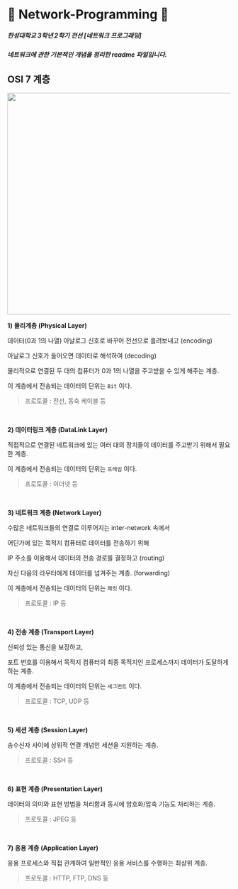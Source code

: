 # :electric_plug: Network-Programming :electric_plug:
##### 한성대학교 3학년 2학기 전선 [네트워크 프로그래밍]
##### 네트워크에 관한 기본적인 개념을 정리한 readme 파일입니다.

## OSI 7 계층
<img src="https://user-images.githubusercontent.com/58140360/187134791-ece1322c-43fc-44fe-8f48-ef16cd42c8aa.jpg" width="750" height="500"/>

**1) 물리계층 (Physical Layer)**

데이터(0과 1의 나열) 아날로그 신호로 바꾸어 전선으로 흘려보내고
(encoding)

아날로그 신호가 들어오면 데이터로 해석하여
(decoding)

물리적으로 연결된 두 대의 컴퓨터가 0과 1의 나열을 주고받을 수 있게 해주는 계층.

이 계층에서 전송되는 데이터의 단위는 ```Bit``` 이다.

> 프로토콜 : 전선, 동축 케이블 등

<br>

**2) 데이터링크 계층 (DataLink Layer)**

직접적으로 연결된 네트워크에 있는 여러 대의 장치들이 데이터를 주고받기 위해서 필요한 계층.

이 계층에서 전송되는 데이터의 단위는 ```프레임``` 이다.

> 프로토콜 : 이더넷 등

<br>

**3) 네트워크 계층 (Network Layer)**

수많은 네트워크들의 연결로 이루어지는 inter-network 속에서

어딘가에 있는 목적지 컴퓨터로 데이터를 전송하기 위해

IP 주소를 이용해서 데이터의 전송 경로를 결정하고 (routing)

자신 다음의 라우터에게 데이터를 넘겨주는 계층. (forwarding)

이 계층에서 전송되는 데이터의 단위는 ```패킷``` 이다.

> 프로토콜 : IP 등

<br>

**4) 전송 계층 (Transport Layer)**

신뢰성 있는 통신을 보장하고, 

포트 번호를 이용해서 목적지 컴퓨터의 최종 목적지인 프로세스까지 데이터가 도달하게 하는 계층.

이 계층에서 전송되는 데이터의 단위는 ```세그먼트``` 이다.

> 프로토콜 : TCP, UDP 등

<br>

**5) 세션 계층 (Session Layer)**

송수신자 사이에 상위적 연결 개념인 세션을 지원하는 계층.

> 프로토콜 : SSH 등

<br>

**6) 표현 계층 (Presentation Layer)**

데이터의 의미와 표현 방법을 처리함과 동시에 암호화/압축 기능도 처리하는 계층.

> 프로토콜 : JPEG 등

<br>

**7) 응용 계층 (Application Layer)**

응용 프로세스와 직접 관계하여 일반적인 응용 서비스를 수행하는 최상위 계층.

> 프로토콜 : HTTP, FTP, DNS 등
